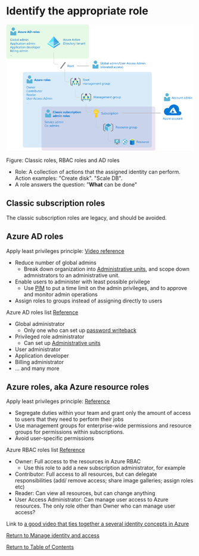 # Identify the appropriate role

![Classic roles, RBAC roles and AD roles](img/ClassicAzureAndAdRoles.png)

Figure: Classic roles, RBAC roles and AD roles

* Role: A collection of actions that the assigned identity can perform. Action examples: "Create disk". "Scale DB".
* A role answers the question: "**What** can be done"

## Classic subscription roles
The classic subscription roles are legacy, and should be avoided.

## Azure AD roles

Apply least privileges principle: [Video reference](https://techcommunity.microsoft.com/t5/video-hub/get-to-least-privilege-in-azure-active-directory-and-microsoft/m-p/1698823)
* Reduce number of global admins
   * Break down organization into [Administrative units](14-Manage%20administrative%20units.md), and scope down admnistrators to an administrative unit.
* Enable users to administer with least possible privilege
   * Use [PIM]((21-Monitor%20privileged%20access%20for%20Azure%20AD%20Privileged%20Identity%20Management%20(PIM).md)) to put a time limit on the admin privileges, and to approve and monitor admin operations
* Assign roles to groups instead of assigning directly to users

Azure AD roles list
[Reference](https://docs.microsoft.com/en-us/azure/active-directory/roles/permissions-reference)

* Global administrator
   * Only one who can set up [password writeback](15-Configure%20password%20writeback.md)
* Privileged role administrator
   * Can set up [Administrative units](14-Manage%20administrative%20units.md)
* User administrator
* Application developer
* Billing administrator
* ... and many more

## Azure roles, aka Azure resource roles

Apply least privileges principle: [Reference](https://docs.microsoft.com/en-us/azure/security/fundamentals/identity-management-best-practices#use-role-based-access-control)
* Segregate duties within your team and grant only the amount of access to users that they need to perform their jobs
* Use management groups for enterprise-wide permissions and resource groups for permissions within subscriptions. 
* Avoid user-specific permissions

Azure RBAC roles list
[Reference](https://docs.microsoft.com/en-us/azure/role-based-access-control/built-in-roles)

* Owner: Full access to the resources in Azure RBAC 
   * Use this role to add a new subscription administrator, for example
* Contributor: Full access to all resources, but can delegate responsibilities (add/ remove access; share image galleries; assign roles etc)
* Reader: Can view all resources, but can change anything
* User Access Administrator: Can manage user access to Azure resources. The only role other than Owner who can manage user access?

Link to [a good video that ties together a several identity concepts in Azure](https://www.youtube.com/watch?v=4v7ffXxOnwU)



[Return to Manage identity and access](README.md)

[Return to Table of Contents](../README.md)
